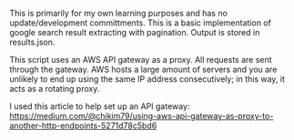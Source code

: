 
This is primarily for my own learning purposes and has no update/development committments. This is a basic implementation of google search result extracting with pagination. Output is stored in results.json. 

This script uses an AWS API gateway as a proxy. All requests are sent through the gateway. AWS hosts a large amount of servers and you are unlikely to end up using the same IP address consecutively; in this way, it acts as a rotating proxy.

I used this article to help set up an API gateway: https://medium.com/@chikim79/using-aws-api-gateway-as-proxy-to-another-http-endpoints-5271d78c5bd6

